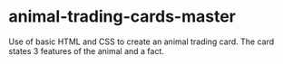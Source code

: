 # animal-trading-cards-master
 Use of basic HTML and CSS to create an animal trading card.
 The card states 3 features of the animal and a fact. 
